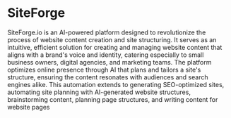 # SiteForge
SiteForge.io is an AI-powered platform designed to revolutionize the process of website content creation and site structuring. It serves as an intuitive, efficient solution for creating and managing website content that aligns with a brand's voice and identity, catering especially to small business owners, digital agencies, and marketing teams. The platform optimizes online presence through AI that plans and tailors a site's structure, ensuring the content resonates with audiences and search engines alike. This automation extends to generating SEO-optimized sites, automating site planning with AI-generated website structures, brainstorming content, planning page structures, and writing content for website pages
